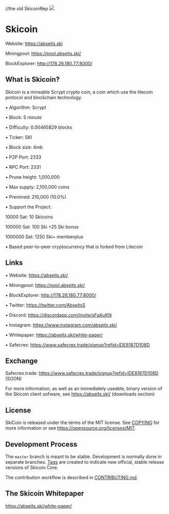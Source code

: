 //the old SkicoinRep
![](https://abseits.ski/wp-content/uploads/2020/05/low-poly-3614652-1536x655.png)

Skicoin
=========================

Website: https://abseits.ski

Miningpool: https://pool.abseits.ski/

BlockExplorer: http://178.26.180.77:8000/

What is Skicoin?
----------------

Skicoin is a mineable Scrypt crypto coin, a coin which use the litecoin protocol and blockchain technology.
 
• Algorithm:        Scrypt

• Block:            5 minute

• Difficulty:       0.00465829 blocks

• Ticker:           SKI

• Block size:       4mb

• P2P Port:         2333

• RPC Port:         2331

• Prune height:     1,000,000

• Max supply:       2,100,000 coins

• Premined: 210,000  (10.0%)  

• Support the Project: 

   10000 Sat: 10 Skicoins   

   100000 Sat: 100 Ski +25 Ski bonus 

   1000000 Sat: 1250 Ski+ memberplus

• Based peer-to-peer cryptocurrency that is forked from Litecoin



Links
----------------

• Website: https://abseits.ski/

• Miningpool: https://pool.abseits.ski/

• BlockExplorer: http://178.26.180.77:8000/

• Twitter: https://twitter.com/AbseitsS

• Discord: https://discordapp.com/invite/sFaAuKN

• Instagram: https://www.instagram.com/abseits.ski/

• Whitepaper: https://abseits.ski/white-paper/

• Safecrex:  https://www.safecrex.trade/signup?refid=IDE8187D108D

Exchange
----------------

Safecrex.trade: https://www.safecrex.trade/signup?refid=IDE8187D108D (SOON) 

 


For more information, as well as an immediately useable, binary version of
the Skicoin client sofware, see  https://abseits.ski/  (downloads section)





License
-------

SkiCoin is released under the terms of the MIT license. See [COPYING](COPYING) for more
information or see https://opensource.org/licenses/MIT.

Development Process
-------------------

The `master` branch is meant to be stable. Development is normally done in separate branches.
[Tags](https://github.com//caesar-ski/skicoin\tags) are created to indicate new official,
stable release versions of Skicoin Core.

The contribution workflow is described in [CONTRIBUTING.md](CONTRIBUTING.md).

The Skicoin Whitepaper
----------------------

https://abseits.ski/white-paper/

